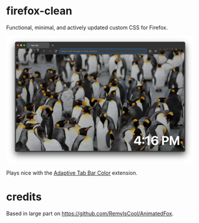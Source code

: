 # firefox-clean

Functional, minimal, and actively updated custom CSS for Firefox.

![Showcase Image](showcase.webp)

Plays nice with the [Adaptive Tab Bar Color](https://addons.mozilla.org/en-US/firefox/addon/adaptive-tab-bar-colour/) extension.

# credits

Based in large part on https://github.com/RemyIsCool/AnimatedFox.
